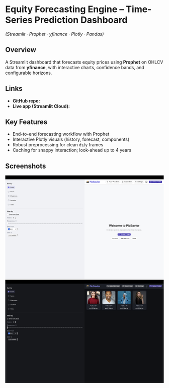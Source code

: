 # Equity Forecasting Engine – Time-Series Prediction Dashboard
*(Streamlit · Prophet · yfinance · Plotly · Pandas)*

## Overview
A Streamlit dashboard that forecasts equity prices using **Prophet** on OHLCV data from **yfinance**, with interactive charts, confidence bands, and configurable horizons.

## Links
- **GitHub repo:** <PASTE YOUR EQUITY REPO URL HERE>
- **Live app (Streamlit Cloud):** <PASTE YOUR STREAMLIT APP URL HERE>

## Key Features
- End-to-end forecasting workflow with Prophet  
- Interactive Plotly visuals (history, forecast, components)  
- Robust preprocessing for clean `ds`/`y` frames  
- Caching for snappy interaction; look-ahead up to 4 years

## Screenshots
![Dashboard](assets/equity_dashboard.png)
![Forecast](assets/equity_forecast.png)

